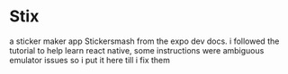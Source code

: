 # Stix
a sticker maker app Stickersmash from the expo dev docs.
i followed the tutorial to help learn react native, some instructions were ambiguous
emulator issues so i put it here till i fix them
